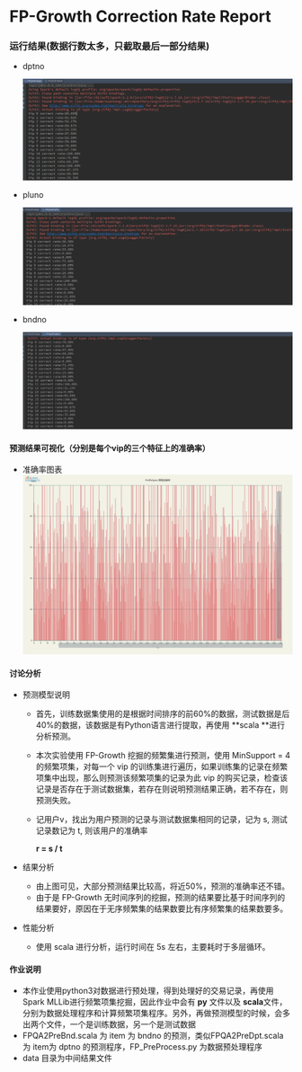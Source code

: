 # FP-Growth Correction Rate  Report



### 运行结果(数据行数太多，只截取最后一部分结果)

- dptno

  ![](dpt.png)

- pluno

  ![](plu.png)

- bndno

  ![](bnd.png)

#### 预测结果可视化（分别是每个vip的三个特征上的准确率）

-  准确率图表![](1.png)	

#### 讨论分析

- 预测模型说明

  - 首先，训练数据集使用的是根据时间排序的前60%的数据，测试数据是后40%的数据，该数据是有Python语言进行提取，再使用 **scala **进行分析预测。

  - 本次实验使用 FP-Growth 挖掘的频繁集进行预测，使用 MinSupport = 4 的频繁项集，对每一个 vip 的训练集进行遍历，如果训练集的记录在频繁项集中出现，那么则预测该频繁项集的记录为此 vip 的购买记录，检查该记录是否存在于测试数据集，若存在则说明预测结果正确，若不存在，则预测失败。

  - 记用户v，找出为用户预测的记录与测试数据集相同的记录，记为 s, 测试记录数记为 t, 则该用户的准确率

    **r = s / t**

- 结果分析

  - 由上图可见，大部分预测结果比较高，将近50%，预测的准确率还不错。
  - 由于是  FP-Growth 无时间序列的挖掘，预测的结果要比基于时间序列的结果要好，原因在于无序频繁集的结果数要比有序频繁集的结果数要多。

- 性能分析

  - 使用 scala 进行分析，运行时间在 5s 左右，主要耗时于多层循环。

#### 作业说明
- 本作业使用python3对数据进行预处理，得到处理好的交易记录，再使用Spark MLLib进行频繁项集挖掘，因此作业中会有 **py** 文件以及 **scala**文件，分别为数据处理程序和计算频繁项集程序。另外，再做预测模型的时候，会多出两个文件，一个是训练数据，另一个是测试数据
- FPQA2PreBnd.scala 为 item 为 bndno 的预测，类似FPQA2PreDpt.scala 为 item为 dptno 的预测程序，FP_PreProcess.py 为数据预处理程序
- data 目录为中间结果文件